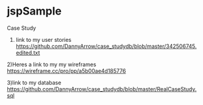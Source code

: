 # jspSample
Case Study


1) link to my user stories
https://github.com/DannyArrow/case_studydb/blob/master/342506745.edited.txt

2)Heres a link to my my wireframes 
https://wireframe.cc/pro/pp/a5b00ae4d185776

3)link to my database
https://github.com/DannyArrow/case_studydb/blob/master/RealCaseStudy.sql


